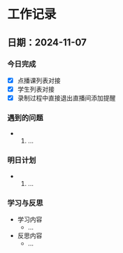 # 工作记录

## 日期：2024-11-07

### 今日完成

- [x] 点播课列表对接
- [x] 学生列表对接
- [x] 录制过程中直接退出直播间添加提醒

### 遇到的问题

- 1. ...

### 明日计划

- 1. ...

### 学习与反思

- 学习内容
  - ...
- 反思内容
  - ...
